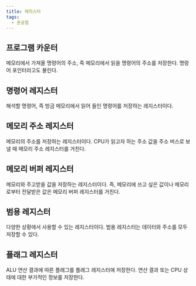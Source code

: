 ```yaml
---
title: 레지스터
tags:
  - 혼공컴
---
```

## 프로그램 카운터

메모리에서 가져올 명령어의 주소, 즉 메모리에서 읽을 명령어의 주소를 저장한다. 명령어 포인터라고도 불린다.

## 명령어 레지스터

해석할 명령어, 즉 방금 메모리에서 읽어 들인 명령어를 저장하는 레지스터이다.

## 메모리 주소 레지스터

메모리의 주소를 저장하는 레지스터이다. CPU가 읽고자 하는 주소 값을 주소 버스로 보낼 때 메모리 주소 레지스터를 거친다.

## 메모리 버퍼 레지스터

메모리와 주고받을 값을 저장하는 레지스터이다. 즉, 메모리에 쓰고 싶은 값이나 메모리로부터 전달받은 값은 메모리 버퍼 레지스터를 거친다.

## 범용 레지스터

다양한 상황에서 사용할 수 있는 레지스터이다. 범용 레지스터는 데이터와 주소를 모두 저장할 수 있다.

## 플래그 레지스터

ALU 연산 결과에 따른 플래그를 플래그 레지스터에 저장한다. 연산 결과 또는 CPU 상태에 대한 부가적인 정보를 저장한다.

